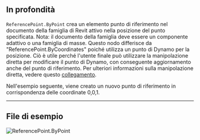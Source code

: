 ## In profondità
`ReferencePoint.ByPoint` crea un elemento punto di riferimento nel documento della famiglia di Revit attivo nella posizione del punto specificata. Nota: il documento della famiglia deve essere un componente adattivo o una famiglia di masse. Questo nodo differisce da "ReferencePoint.ByCoordinates" poiché utilizza un punto di Dynamo per la posizione. Ciò è utile perché l'utente finale può utilizzare la manipolazione diretta per modificare il punto di Dynamo, con conseguente aggiornamento anche del punto di riferimento. Per ulteriori informazioni sulla manipolazione diretta, vedere questo [collegamento](https://primer2.dynamobim.org/it/10_sample_workflow/10-1_getting-started-workflows/2-attractor-points).

Nell'esempio seguente, viene creato un nuovo punto di riferimento in corrispondenza delle coordinate 0,0,1.
___
## File di esempio

![ReferencePoint.ByPoint](./Revit.Elements.ReferencePoint.ByPoint_img.jpg)
